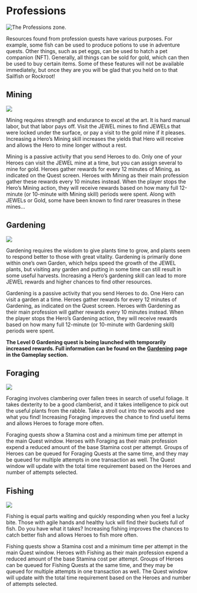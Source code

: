 # Professions

![The Professions zone.](<../../../.gitbook/assets/professions scene anim\_Animation 1\_0.png>)

Resources found from profession quests have various purposes. For example, some fish can be used to produce potions to use in adventure quests. Other things, such as pet eggs, can be used to hatch a pet companion (NFT). Generally, all things can be sold for gold, which can then be used to buy certain items. Some of these features will not be available immediately, but once they are you will be glad that you held on to that Sailfish or Rockroot!

## Mining

![](https://dfk-hv.b-cdn.net/art-assets/Mining\_Quest.png)

Mining requires strength and endurance to excel at the art. It is hard manual labor, but that labor pays off. Visit the JEWEL mines to find JEWELs that were locked under the surface, or pay a visit to the gold mine if it pleases. Increasing a Hero’s Mining skill increases the yields that Hero will receive and allows the Hero to mine longer without a rest.

Mining is a passive activity that you send Heroes to do. Only one of your Heroes can visit the JEWEL mine at a time, but you can assign several to mine for gold. Heroes gather rewards for every 12 minutes of Mining, as indicated on the Quest screen. Heroes with Mining as their main profession gather these rewards every 10 minutes instead. When the player stops the Hero’s Mining action, they will receive rewards based on how many full 12-minute (or 10-minute with Mining skill) periods were spent. Along with JEWELs or Gold, some have been known to find rarer treasures in these mines...

## Gardening

![](https://dfk-hv.b-cdn.net/art-assets/Gardening\_Quest.png)

Gardening requires the wisdom to give plants time to grow, and plants seem to respond better to those with great vitality. Gardening is primarily done within one’s own Garden, which helps speed the growth of the JEWEL plants, but visiting any garden and putting in some time can still result in some useful harvests. Increasing a Hero’s gardening skill can lead to more JEWEL rewards and higher chances to find other resources.

Gardening is a passive activity that you send Heroes to do. One Hero can visit a garden at a time. Heroes gather rewards for every 12 minutes of Gardening, as indicated on the Quest screen. Heroes with Gardening as their main profession will gather rewards every 10 minutes instead.  When the player stops the Hero’s Gardening action, they will receive rewards based on how many full 12-minute (or 10-minute with Gardening skill) periods were spent.

**The Level 0 Gardening quest is being launched with temporarily increased rewards. Full information can be found on the** [**Gardening**](gardening.md) **page in the Gameplay section.**

## Foraging

![](https://dfk-hv.b-cdn.net/art-assets/Foraging\_Quest.png)

Foraging involves clambering over fallen trees in search of useful foliage. It takes dexterity to be a good clamberist, and it takes intelligence to pick out the useful plants from the rabble. Take a stroll out into the woods and see what you find! Increasing Foraging improves the chance to find useful items and allows Heroes to forage more often.

Foraging quests show a Stamina cost and a minimum time per attempt in the main Quest window. Heroes with Foraging as their main profession expend a reduced amount of the base Stamina cost per attempt. Groups of Heroes can be queued for Foraging Quests at the same time, and they may be queued for multiple attempts in one transaction as well. The Quest window will update with the total time requirement based on the Heroes and number of attempts selected.

## Fishing

![](https://dfk-hv.b-cdn.net/art-assets/Fishing\_Quest.png)

Fishing is equal parts waiting and quickly responding when you feel a lucky bite. Those with agile hands and healthy luck will find their buckets full of fish. Do you have what it takes? Increasing fishing improves the chances to catch better fish and allows Heroes to fish more often.

Fishing quests show a Stamina cost and a minimum time per attempt in the main Quest window. Heroes with Fishing as their main profession expend a reduced amount of the base Stamina cost per attempt. Groups of Heroes can be queued for Fishing Quests at the same time, and they may be queued for multiple attempts in one transaction as well. The Quest window will update with the total time requirement based on the Heroes and number of attempts selected.

